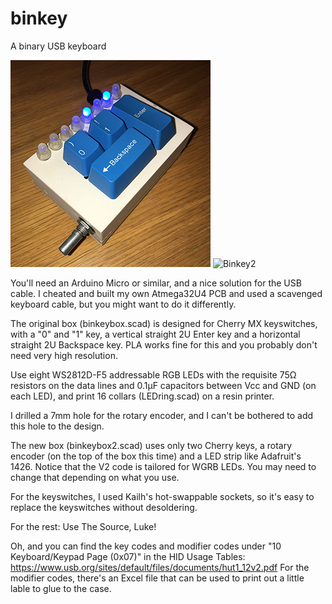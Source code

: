 # binkey
A binary USB keyboard

![Binkey](binkey.jpg)
![Binkey2](binkey2.jpg)

You'll need an Arduino Micro or similar, and a nice solution for the USB cable. I cheated and built my own Atmega32U4 PCB and used a scavenged keyboard cable, but you might want to do it differently.

The original box (binkeybox.scad) is designed for Cherry MX keyswitches, with a "0" and "1" key, a vertical straight 2U Enter key and a horizontal straight 2U Backspace key. PLA works fine for this and you probably don't need very high resolution.

Use eight WS2812D-F5 addressable RGB LEDs with the requisite 75Ω resistors on the data lines and 0.1μF capacitors between Vcc and GND (on each LED), and print 16 collars (LEDring.scad) on a resin printer.

I drilled a 7mm hole for the rotary encoder, and I can't be bothered to add this hole to the design.

The new box (binkeybox2.scad) uses only two Cherry keys, a rotary encoder (on the top of the box this time) and a LED strip like Adafruit's 1426.
Notice that the V2 code is tailored for WGRB LEDs. You may need to change that depending on what you use.

For the keyswitches, I used Kailh's hot-swappable sockets, so it's easy to replace the keyswitches without desoldering.

For the rest: Use The Source, Luke!

Oh, and you can find the key codes and modifier codes under "10 Keyboard/Keypad Page (0x07)" in the HID Usage Tables: https://www.usb.org/sites/default/files/documents/hut1_12v2.pdf
For the modifier codes, there's an Excel file that can be used to print out a little lable to glue to the case.
